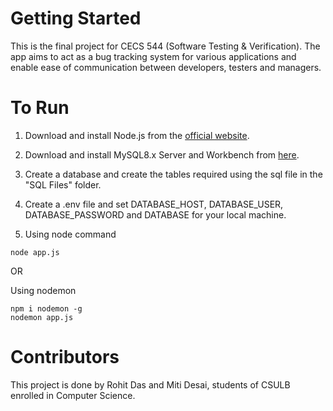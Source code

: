 # Getting Started

This is the final project for CECS 544 (Software Testing & Verification). The app aims to act as a bug tracking system for various applications and enable ease of communication between developers, testers and managers.

# To Run

1. Download and install Node.js from the [official website](https://nodejs.org/en/download).

2. Download and install MySQL8.x Server and Workbench from [here](https://dev.mysql.com/downloads/installer/).

3. Create a database and create the tables required using the sql file in the "SQL Files" folder.

4. Create a .env file and set DATABASE_HOST, DATABASE_USER, DATABASE_PASSWORD and DATABASE for your local machine.

5. Using node command

```
node app.js
```

OR

Using nodemon

```
npm i nodemon -g
nodemon app.js
```

# Contributors

This project is done by Rohit Das and Miti Desai, students of CSULB enrolled in Computer Science.